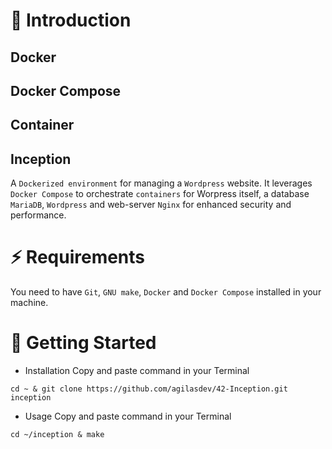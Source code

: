 # 📂 Introduction
## Docker
## Docker Compose
## Container
## Inception
A `Dockerized environment` for managing a `Wordpress` website. It leverages `Docker Compose` to orchestrate `containers` for Worpress itself, a database `MariaDB`, `Wordpress` and web-server `Nginx` for enhanced security and performance.
# ⚡️ Requirements
You need to have `Git`, `GNU make`, `Docker` and `Docker Compose` installed in your machine.
# 🚀 Getting Started
* Installation
Copy and paste command in your Terminal
```
cd ~ & git clone https://github.com/agilasdev/42-Inception.git inception
```
* Usage
Copy and paste command in your Terminal
```
cd ~/inception & make
```
